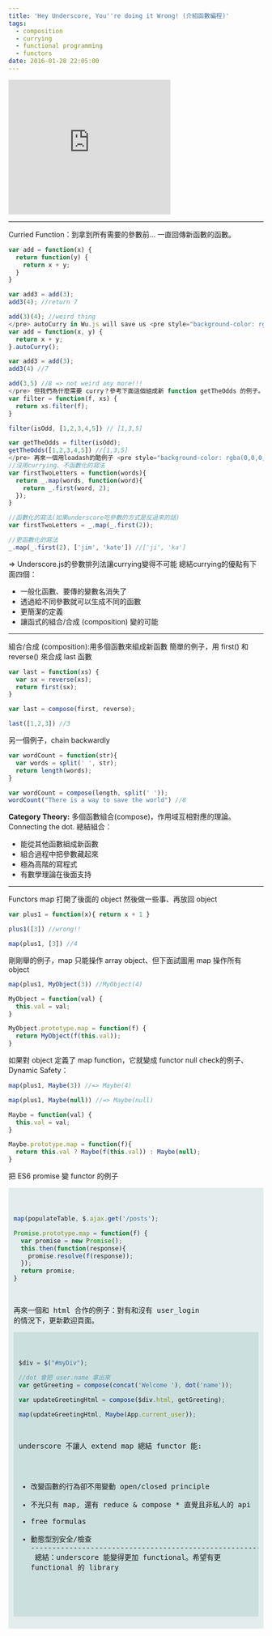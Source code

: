 ```yaml
---
title: 'Hey Underscore, You''re doing it Wrong! (介紹函數編程)'
tags:
  - composition
  - currying
  - functional programming
  - functors
date: 2016-01-28 22:05:00
---
```


<iframe allowfullscreen="" class="YOUTUBE-iframe-video" data-thumbnail-src="https://i.ytimg.com/vi/m3svKOdZijA/0.jpg" frameborder="0" height="266" src="https://www.youtube.com/embed/m3svKOdZijA?feature=player_embedded" width="320"></iframe>

----------------------------------------------------------
Curried Function：到拿到所有需要的參數前... 一直回傳新函數的函數。
```js
var add = function(x) {
  return function(y) {
    return x + y;
  }
}

var add3 = add(3);
add3(4); //return 7

add(3)(4); //weird thing 
</pre> autoCurry in Wu.js will save us <pre style="background-color: rgba(0,0,0,0.1); padding: 10px;">
var add = function(x, y) {
  return x + y;
}.autoCurry();

var add3 = add(3);
add3(4) //7

add(3,5) //8 => not weird any more!!!
</pre> 但我們為什麼需要 curry？參考下面這個組成新 function getTheOdds 的例子。 有了currying，我們可以透過給予不同參數來建立新的函數。 <pre style="background-color: rgba(0,0,0,0.1); padding: 10px;">
var filter = function(f, xs) {
  return xs.filter(f);
}

filter(isOdd, [1,2,3,4,5]) // [1,3,5]

var getTheOdds = filter(isOdd);
getTheOdds([1,2,3,4,5]) //[1,3,5]
</pre> 再來一個用loadash的酷例子 <pre style="background-color: rgba(0,0,0,0.1); padding: 10px;">
//沒用currying、不函數化的寫法
var firstTwoLetters = function(words){
  return _.map(words, function(word){
    return _.first(word, 2);
  });
}

//函數化的寫法(如果underscore吃參數的方式是反過來的話)
var firstTwoLetters = _.map(_.first(2));

//更函數化的寫法
_.map(_.first(2), ['jim', 'kate']) //['ji', 'ka'] 
``` 
=> Underscore.js的參數排列法讓currying變得不可能  總結currying的優點有下面四個： 
* 一般化函數、要傳的變數名消失了 
* 透過給不同參數就可以生成不同的函數 
* 更簡潔的定義 
* 讓函式的組合/合成 (composition) 變的可能  
---------------------------------------------------------- 
組合/合成 (composition):用多個函數來組成新函數  簡單的例子，用 first() 和 reverse() 來合成 last 函數 
```js
var last = function(xs) {
  var sx = reverse(xs);
  return first(sx);
}

var last = compose(first, reverse);

last([1,2,3]) //3
``` 
另一個例子，chain backwardly 
```js
var wordCount = function(str){
  var words = split(' ', str);
  return length(words);
}

var wordCount = compose(length, split(' '));
wordCount("There is a way to save the world") //8
``` 
**Category Theory:** 多個函數組合(compose)，作用域互相對應的理論。Connecting the dot.  總結組合：
* 能從其他函數組成新函數 
* 組合過程中把參數藏起來 
* 極為高階的寫程式 
* 有數學理論在後面支持  
------------------------------------------------------------------ 
Functors  map 打開了後面的 object 然後做一些事、再放回 object 
```js
var plus1 = function(x){ return x + 1 }

plus1([3]) //wrong!!

map(plus1, [3]) //4
```
剛剛舉的例子，map 只能操作 array object、但下面試圖用 map 操作所有 object 
```js
map(plus1, MyObject(3)) //MyObject(4)

MyObject = function(val) {
  this.val = val;
}

MyObject.prototype.map = function(f) {
  return MyObject(f(this.val));
}
``` 
如果對 object 定義了 map function，它就變成 functor null check的例子、Dynamic Safety： 
```js
map(plus1, Maybe(3)) //=> Maybe(4)

map(plus1, Maybe(null)) //=> Maybe(null)

Maybe = function(val) {
  this.val = val;
}

Maybe.prototype.map = function(f){
  return this.val ? Maybe(f(this.val)) : Maybe(null);
}
``` 
把 ES6 promise 變 functor 的例子 <pre style="background-color: rgba(0,100,100,0.1); padding: 10px;">
```js
map(populateTable, $.ajax.get('/posts');

Promise.prototype.map = function(f) {
  var promise = new Promise();
  this.then(function(response){
    promise.resolve(f(response));
  });
  return promise;
}
``` 
再來一個和 html 合作的例子：對有和沒有 user_login 的情況下，更新歡迎頁面。 <pre style="background-color: rgba(0,100,100,0.1); padding: 10px;">
```js
$div = $("#myDiv");

//dot 會把 user.name 拿出來
var getGreeting = compose(concat('Welcome '), dot('name'));

var updateGreetingHtml = compose($div.html, getGreeting);

map(updateGreetingHtml, Maybe(App.current_user));
``` 
underscore 不讓人 extend map  總結 functor 能: 
* 改變函數的行為卻不用變動 open/closed principle 
* 不光只有 map, 還有 reduce & compose *
直覺且非私人的 api 
* free formulas 
* 動態型別安全/檢查 
------------------------------------------------------------- <space><space>
總結：underscore 能變得更加 functional。希望有更 functional 的 library
